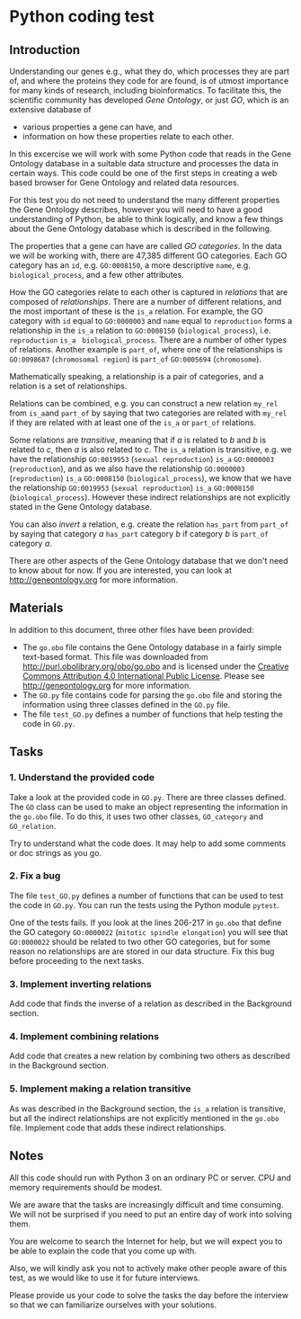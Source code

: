 # Python coding test

## Introduction

Understanding our genes e.g., what they do, which processes they are
part of, and where the proteins they code for are found, is of utmost
importance for many kinds of research, including bioinformatics. To
facilitate this, the scientific community has developed *Gene
Ontology*, or just *GO*, which is an extensive database of
  * various properties a gene can have, and
  * information on how these properties relate to each other.
  
In this excercise we will work with some Python code that reads in the
Gene Ontology database in a suitable data structure and processes the
data in certain ways. This code could be one of the first steps in
creating a web based browser for Gene Ontology and related data
resources.

For this test you do not need to understand the many different
properties the Gene Ontology describes, however you will need to have
a good understanding of Python, be able to think logically, and know a
few things about the Gene Ontology database which is described in the
following.

The properties that a gene can have are called *GO categories*. In the
data we will be working with, there are 47,385 different GO
categories. Each GO category has an `id`, e.g. `GO:0008150`, a more
descriptive `name`, e.g. `biological_process`, and a few other
attributes.

How the GO categories relate to each other is captured in *relations*
that are composed of *relationships*. There are a number of different
relations, and the most important of these is the `is_a` relation. For
example, the GO category with `id` equal to `GO:0000003` and `name`
equal to `reproduction` forms a relationship in the `is_a` relation to
`GO:0008150` (`biological_process`), i.e. `reproduction` `is_a `
`biological_process`. There are a number of other types of
relations. Another example is `part_of`, where one of the
relationships is `GO:0098687` (`chromosomal region`) is `part_of`
`GO:0005694` (`chromosome`).

Mathematically speaking, a relationship is a pair of categories, and a
relation is a set of relationships.

Relations can be combined, e.g. you can construct a new relation
`my_rel` from `is_a`and `part_of` by saying that two categories are
related with `my_rel` if they are related with at least one of the
`is_a` or `part_of` relations.

Some relations are *transitive*, meaning that if *a* is related to *b*
and *b* is related to *c*, then *a* is also related to *c*. The `is_a`
relation is transitive, e.g. we have the relationship `GO:0019953`
(`sexual reproduction`) `is_a` `GO:0000003` (`reproduction`), and as
we also have the relationship `GO:0000003` (`reproduction`) `is_a`
`GO:0008150` (`biological_process`), we know that we have the
relationship `GO:0019953` (`sexual reproduction`) `is_a` `GO:0008150`
(`biological_process`). However these indirect relationships are not
explicitly stated in the Gene Ontology database.

You can also *invert* a relation, e.g. create the relation `has_part`
from `part_of` by saying that category *a* `has_part` category *b* if
category *b* is `part_of` category *a*.

There are other aspects of the Gene Ontology database that we don't
need to know about for now. If you are interested, you can look at
http://geneontology.org for more information.

## Materials

In addition to this document, three other files have been provided:
  * The `go.obo` file contains the Gene Ontology database in a fairly
    simple text-based format. This file was downloaded from
    http://purl.obolibrary.org/obo/go.obo and is licensed under the
    [Creative Commons Attribution 4.0 International Public License][1].
    Please see http://geneontology.org for more information.
  * The `GO.py` file contains code for parsing the `go.obo` file and
    storing the information using three classes defined in the `GO.py`
    file.
  * The file `test_GO.py` defines a number of functions that help
    testing the code in `GO.py`.

[1]: https://creativecommons.org/licenses/by/4.0/legalcode

## Tasks

### 1. Understand the provided code

Take a look at the provided code in `GO.py`. There are three classes
defined. The `GO` class can be used to make an object representing the
information in the `go.obo` file. To do this, it uses two other
classes, `GO_category` and `GO_relation`.

Try to understand what the code does. It may help to add some comments
or doc strings as you go.

### 2. Fix a bug

The file `test_GO.py` defines a number of functions that can be used
to test the code in `GO.py`. You can run the tests using the Python
module `pytest`.

One of the tests fails. If you look at the lines 206-217 in `go.obo`
that define the GO category `GO:0000022` (`mitotic spindle
elongation`) you will see that `GO:0000022` should be related to two
other GO categories, but for some reason no relationships are are
stored in our data structure. Fix this bug before proceeding to the
next tasks.

### 3. Implement inverting relations

Add code that finds the inverse of a relation as described in the
Background section.

### 4. Implement combining relations

Add code that creates a new relation by combining two others as
described in the Background section.

### 5. Implement making a relation transitive

As was described in the Background section, the `is_a` relation is
transitive, but all the indirect relationships are not explicitly
mentioned in the `go.obo` file. Implement code that adds these
indirect relationships.

## Notes

All this code should run with Python 3 on an ordinary PC or
server. CPU and memory requirements should be modest.

We are aware that the tasks are increasingly difficult and time
consuming. We will not be surprised if you need to put an entire day
of work into solving them.

You are welcome to search the Internet for help, but we will expect
you to be able to explain the code that you come up with.

Also, we will kindly ask you not to actively make other people aware
of this test, as we would like to use it for future interviews.

Please provide us your code to solve the tasks the day before the
interview so that we can familiarize ourselves with your solutions.
